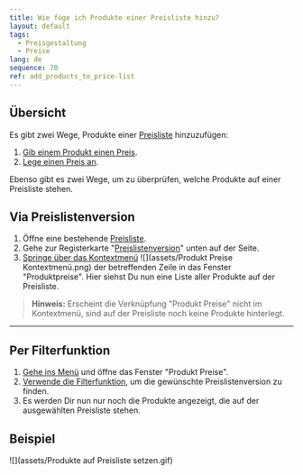 ```yaml
---
title: Wie füge ich Produkte einer Preisliste hinzu?
layout: default
tags:
  - Preisgestaltung
  - Preise
lang: de
sequence: 70
ref: add_products_to_price-list
---
```


## Übersicht
Es gibt zwei Wege, Produkte einer [Preisliste](Preisliste_anlegen) hinzuzufügen:
1. [Gib einem Produkt einen Preis](ProduktPreis).
1. [Lege einen Preis an](Preis_anlegen).

Ebenso gibt es zwei Wege, um zu überprüfen, welche Produkte auf einer Preisliste stehen.

## Via Preislistenversion
1. Öffne eine bestehende [Preisliste](Menu).
1. Gehe zur Registerkarte "[Preislistenversion](Preislistenversion_anlegen)" unten auf der Seite.
1. [Springe über das Kontextmenü](Springezu_Kontextmenue) ![](assets/Produkt Preise Kontextmenü.png) der betreffenden Zeile in das Fenster "Produktpreise". Hier siehst Du nun eine Liste aller Produkte auf der Preisliste.
 >**Hinweis:** Erscheint die Verknüpfung "Produkt Preise" nicht im Kontextmenü, sind auf der Preisliste noch keine Produkte hinterlegt.

---

## Per Filterfunktion
1. [Gehe ins Menü](Menu) und öffne das Fenster "Produkt Preise".
1. [Verwende die Filterfunktion](Filterfunktion), um die gewünschte Preislistenversion zu finden.
1. Es werden Dir nun nur noch die Produkte angezeigt, die auf der ausgewählten Preisliste stehen.

## Beispiel
![](assets/Produkte auf Preisliste setzen.gif)
